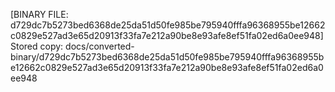 [BINARY FILE: d729dc7b5273bed6368de25da51d50fe985be795940fffa96368955be12662c0829e527ad3e65d20913f33fa7e212a90be8e93afe8ef51fa02ed6a0ee948]
Stored copy: docs/converted-binary/d729dc7b5273bed6368de25da51d50fe985be795940fffa96368955be12662c0829e527ad3e65d20913f33fa7e212a90be8e93afe8ef51fa02ed6a0ee948

